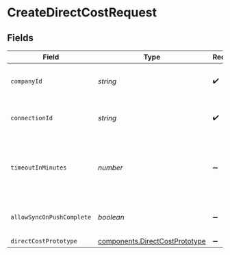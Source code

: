 # CreateDirectCostRequest


## Fields

| Field                                                                            | Type                                                                             | Required                                                                         | Description                                                                      | Example                                                                          |
| -------------------------------------------------------------------------------- | -------------------------------------------------------------------------------- | -------------------------------------------------------------------------------- | -------------------------------------------------------------------------------- | -------------------------------------------------------------------------------- |
| `companyId`                                                                      | *string*                                                                         | :heavy_check_mark:                                                               | Unique identifier for a company.                                                 | 8a210b68-6988-11ed-a1eb-0242ac120002                                             |
| `connectionId`                                                                   | *string*                                                                         | :heavy_check_mark:                                                               | Unique identifier for a connection.                                              | 2e9d2c44-f675-40ba-8049-353bfcb5e171                                             |
| `timeoutInMinutes`                                                               | *number*                                                                         | :heavy_minus_sign:                                                               | Time limit for the push operation to complete before it is timed out.            |                                                                                  |
| `allowSyncOnPushComplete`                                                        | *boolean*                                                                        | :heavy_minus_sign:                                                               | Allow a sync upon push completion.                                               |                                                                                  |
| `directCostPrototype`                                                            | [components.DirectCostPrototype](../../models/components/directcostprototype.md) | :heavy_minus_sign:                                                               | N/A                                                                              |                                                                                  |